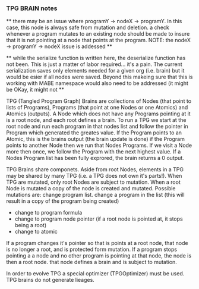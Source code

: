 ### TPG BRAIN notes
** there may be an issue where programY -> nodeX -> programY. In this case, this node is always
safe from mutation and deletion. a check whenever a program mutates to an existing node should
be made to insure that it is not pointing at a node that points at the program. NOTE: the
nodeX -> programY -> nodeX issue is addessed **

** while the serialize function is written here, the deserialize function has not been. This is
just a matter of labor required... it's a pain. The current serialization saves only elements
needed for a given org (i.e. brain) but it would be esier if all nodes were saved. Beyond this
makeing sure that this is working with MABE namespace would also need to be addressed (it
might be OKay, it might not **


TPG (Tangled Program Graph) Brains are collections
of Nodes (that point to lists of Programs), Programs (that point at one Nodes or one Atomics)
and Atomics (outputs). A Node which does not have any Programs pointing at it is a
root node, and each root defines a brain. To run a TPG we start at the root node and
run each program in that nodes list and follow the pointer in Program which generated the
greates value. If the Program points to an Atomic, this is the brains output (the brain
update is done) if the Program points to another Node then we run that Nodes Programs.
If we visit a Node more then once, we follow the Program with the next highest value.
If a Nodes Program list has been fully exprored, the brain returns a 0 output.


TPG Brains share componets. Aside from root Nodes, elements in a TPG may be shared by
many TPG (i.e. a TPG does not own it's parts!). When TPG are mutated, only root Nodes are
subject to mutation. When a root Node is mutated a copy of the node is created and mutated.
Possible mutations are:
change program list.
change a program in the list (this will result in a copy of the program being created)
  - change to program formula
  - change to program node pointer (if a root node is pointed at, it stops being a root)
  - change to atomic

If a program changes it's pointer so that is points at a root node, that node is no longer
a root, and is protected form mutation.
If a program stops pointing a a node and no other program is pointing at that node, the
node is then a root node. that node defines a brain and is subject to mutation.

In order to evolve TPG a special optimizer (TPGOptimizer) must be used.
TPG brains do not generate lieages.
